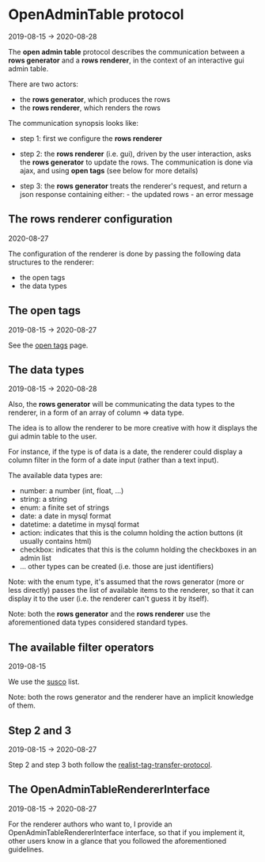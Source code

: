 OpenAdminTable protocol
==================
2019-08-15 -> 2020-08-28



The **open admin table** protocol describes the communication between a **rows generator** and a **rows renderer**,
in the context of an interactive gui admin table.



There are two actors:

- the **rows generator**, which produces the rows
- the **rows renderer**, which renders the rows



The communication synopsis looks like:

- step 1: first we configure the **rows renderer**
- step 2: the **rows renderer** (i.e. gui), driven by the user interaction, asks the **rows generator** to update the rows. 
    The communication is done via ajax, and using **open tags** (see below for more details)
    
- step 3: the **rows generator** treats the renderer's request, and return a json response containing either:
        - the updated rows
        - an error message





The rows renderer configuration
----------
2020-08-27

The configuration of the renderer is done by passing the following data structures to the renderer:

- the open tags
- the data types





The open tags
--------------
2019-08-15 -> 2020-08-27


See the [open tags](https://github.com/lingtalfi/Light_Realist/blob/master/doc/pages/2020/open-tags.md) page.




The data types
---------------
2019-08-15 -> 2020-08-28


Also, the **rows generator** will be communicating the data types to the renderer, in a form of an array of column => data type.

The idea is to allow the renderer to be more creative with how it displays the gui admin table to the user.

For instance, if the type is of data is a date, the renderer could display a column filter in the form of a date input (rather than a text input).

The available data types are:

- number: a number (int, float, ...)
- string: a string
- enum: a finite set of strings
- date: a date in mysql format
- datetime: a datetime in mysql format
- action: indicates that this is the column holding the action buttons (it usually contains html)
- checkbox: indicates that this is the column holding the checkboxes in an admin list
- ... other types can be created (i.e. those are just identifiers)


Note: with the enum type, it's assumed that the rows generator (more or less directly) passes the list of available items
to the renderer, so that it can display it to the user (i.e. the renderer can't guess it by itself).


Note: both the **rows generator** and the **rows renderer** use the aforementioned data types considered standard types.






The available filter operators
-----------------
2019-08-15



We use the [susco](https://github.com/lingtalfi/NotationFan/blob/master/sql-unofficial-standard-comparison-operators.md) list.

Note: both the rows generator and the renderer have an implicit knowledge of them.






Step 2 and 3
-----------
2019-08-15 -> 2020-08-27


Step 2 and step 3 both follow the [realist-tag-transfer-protocol](https://github.com/lingtalfi/Light_Realist/blob/master/doc/pages/realist-tag-transfer-protocol.md).





The OpenAdminTableRendererInterface
------------
2019-08-15 -> 2020-08-27


For the renderer authors who want to, I provide an OpenAdminTableRendererInterface interface,
so that if you implement it, other users know in a glance that you followed the aforementioned guidelines.   








